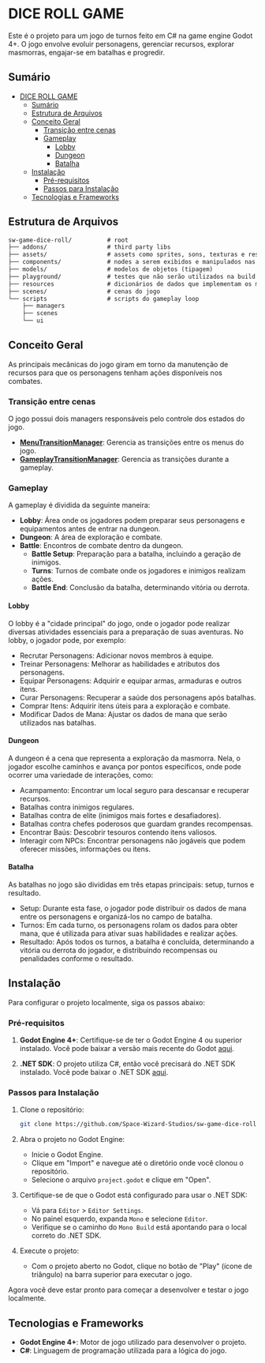 # DICE ROLL GAME

Este é o projeto para um jogo de turnos feito em C# na game engine Godot 4+. O jogo envolve evoluir personagens, gerenciar recursos, explorar masmorras, engajar-se em batalhas e progredir.

## Sumário

- [DICE ROLL GAME](#dice-roll-game)
  - [Sumário](#sumário)
  - [Estrutura de Arquivos](#estrutura-de-arquivos)
  - [Conceito Geral](#conceito-geral)
    - [Transição entre cenas](#transição-entre-cenas)
    - [Gameplay](#gameplay)
      - [Lobby](#lobby)
      - [Dungeon](#dungeon)
      - [Batalha](#batalha)
  - [Instalação](#instalação)
    - [Pré-requisitos](#pré-requisitos)
    - [Passos para Instalação](#passos-para-instalação)
  - [Tecnologias e Frameworks](#tecnologias-e-frameworks)

## Estrutura de Arquivos

```txt
sw-game-dice-roll/          # root
├── addons/                 # third party libs
├── assets/                 # assets como sprites, sons, texturas e respectivos arquivos de configuração 
├── components/             # nodes a serem exibidos e manipulados nas cenas
├── models/                 # modelos de objetos (tipagem) 
├── playground/             # testes que não serão utilizados na build do projeto
├── resources               # dicionários de dados que implementam os modelos
├── scenes/                 # cenas do jogo
└── scripts                 # scripts do gameplay loop
    ├── managers
    ├── scenes
    └── ui
```

## Conceito Geral

As principais mecânicas do jogo giram em torno da manutenção de recursos para que os personagens tenham ações disponíveis nos combates.

### Transição entre cenas

O jogo possui dois managers responsáveis pelo controle dos estados do jogo.

- **[MenuTransitionManager](scripts/managers/MenuTransitionManager.cs)**: Gerencia as transições entre os menus do jogo.
- **[GameplayTransitionManager](scripts/managers/GameplayTransitionManager.cs)**: Gerencia as transições durante a gameplay.

### Gameplay

A gameplay é dividida da seguinte maneira:

- **Lobby**: Área onde os jogadores podem preparar seus personagens e equipamentos antes de entrar na dungeon.
- **Dungeon**: A área de exploração e combate.
- **Battle**: Encontros de combate dentro da dungeon.
  - **Battle Setup**: Preparação para a batalha, incluindo a geração de inimigos.
  - **Turns**: Turnos de combate onde os jogadores e inimigos realizam ações.
  - **Battle End**: Conclusão da batalha, determinando vitória ou derrota.

#### Lobby

O lobby é a "cidade principal" do jogo, onde o jogador pode realizar diversas atividades essenciais para a preparação de suas aventuras. No lobby, o jogador pode, por exemplo:

- Recrutar Personagens: Adicionar novos membros à equipe.
- Treinar Personagens: Melhorar as habilidades e atributos dos personagens.
- Equipar Personagens: Adquirir e equipar armas, armaduras e outros itens.
- Curar Personagens: Recuperar a saúde dos personagens após batalhas.
- Comprar Itens: Adquirir itens úteis para a exploração e combate.
- Modificar Dados de Mana: Ajustar os dados de mana que serão utilizados nas batalhas.

#### Dungeon

A dungeon é a cena que representa a exploração da masmorra. Nela, o jogador escolhe caminhos e avança por pontos específicos, onde pode ocorrer uma variedade de interações, como:

- Acampamento: Encontrar um local seguro para descansar e recuperar recursos.
- Batalhas contra inimigos regulares.
- Batalhas contra de elite (inimigos mais fortes e desafiadores).
- Batalhas contra chefes poderosos que guardam grandes recompensas.
- Encontrar Baús: Descobrir tesouros contendo itens valiosos.
- Interagir com NPCs: Encontrar personagens não jogáveis que podem oferecer missões, informações ou itens.

#### Batalha

As batalhas no jogo são divididas em três etapas principais: setup, turnos e resultado.

- Setup: Durante esta fase, o jogador pode distribuir os dados de mana entre os personagens e organizá-los no campo de batalha.
- Turnos: Em cada turno, os personagens rolam os dados para obter mana, que é utilizada para ativar suas habilidades e realizar ações.
- Resultado: Após todos os turnos, a batalha é concluída, determinando a vitória ou derrota do jogador, e distribuindo recompensas ou penalidades conforme o resultado.

## Instalação

Para configurar o projeto localmente, siga os passos abaixo:

### Pré-requisitos

1. **Godot Engine 4+**: Certifique-se de ter o Godot Engine 4 ou superior instalado. Você pode baixar a versão mais recente do Godot [aqui](https://godotengine.org/download).

2. **.NET SDK**: O projeto utiliza C#, então você precisará do .NET SDK instalado. Você pode baixar o .NET SDK [aqui](https://dotnet.microsoft.com/download).

### Passos para Instalação

1. Clone o repositório:

    ```sh
    git clone https://github.com/Space-Wizard-Studios/sw-game-dice-roll.git
    ```

2. Abra o projeto no Godot Engine:
    - Inicie o Godot Engine.
    - Clique em "Import" e navegue até o diretório onde você clonou o repositório.
    - Selecione o arquivo `project.godot` e clique em "Open".

3. Certifique-se de que o Godot está configurado para usar o .NET SDK:
    - Vá para `Editor` > `Editor Settings`.
    - No painel esquerdo, expanda `Mono` e selecione `Editor`.
    - Verifique se o caminho do `Mono Build` está apontando para o local correto do .NET SDK.

4. Execute o projeto:
    - Com o projeto aberto no Godot, clique no botão de "Play" (ícone de triângulo) na barra superior para executar o jogo.

Agora você deve estar pronto para começar a desenvolver e testar o jogo localmente.

## Tecnologias e Frameworks

- **Godot Engine 4+**: Motor de jogo utilizado para desenvolver o projeto.
- **C#**: Linguagem de programação utilizada para a lógica do jogo.
